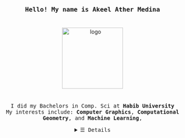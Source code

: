 <h3 align="center"><samp>Hello! My name is <b>Akeel Ather Medina</a></b></samp></h3>
<p align="center"><br>
  <img src="https://github-readme-stats-git-master-akeelmedina22.vercel.app/api?username=AkeelMedina22&show_icons=true&theme=city_lights" alt="logo" height="160" align="center" style="margin: 5px; margin-bottom: 20px;"/>
  <br>
  <br>
  <samp>
    I did my Bachelors in Comp. Sci at <b>Habib University</b> <br>
    My interests include:
    <b>Computer Graphics</b>, 
    <b>Computational Geometry</b>, and 
    <b>Machine Learning</b>,
  </samp>
</p>

<details align="center">
   <summary> <samp>&#9776; Details</samp></summary>
   <p align="center">
     <br>
      <a href="https://github.com/AkeelMedina22?tab=repositories&q=&type=&language=python&sort=" target="_blank"><img alt="Python" src="https://img.shields.io/badge/Python-green"></a>
      <a href="https://github.com/AkeelMedina22?tab=repositories&q=&type=&language=c%2B%2B&sort=" target="_blank"><img alt="C++" src="https://img.shields.io/badge/C++-blue"></a>
     <a href="https://github.com/AkeelMedina22?tab=repositories&q=&type=&language=javascript&sort=" target="_blank"><img alt="JavaScript" src="https://img.shields.io/badge/JavaScript-yellow"></a>
     <a href="https://github.com/AkeelMedina22?tab=repositories&q=&type=&language=LaTeX&sort=" target="_blank"><img alt="LaTeX" src="https://img.shields.io/badge/LaTeX-ff69b4"></a>
     <a href="https://github.com/AkeelMedina22?tab=repositories&q=&type=&language=kotlin&sort=" target="_blank"><img alt="Kotlin" src="https://img.shields.io/badge/Kotlin-purple"></a>
     <a href="https://github.com/AkeelMedina22?tab=repositories&q=&type=&language=jupyter+notebook&sort=" target="_blank"><img alt="Jupyter Notebook" src="https://img.shields.io/badge/Jupyter Notebook-grey"></a>
     <a href="https://github.com/AkeelMedina22?tab=repositories&q=&type=&language=systemverilog&sort=" target="_blank"><img alt="SystemVerilog" src="https://img.shields.io/badge/SystemVerilog-white"></a>
     <a href="https://github.com/AkeelMedina22?tab=repositories&q=&type=&language=processing&sort=" target="_blank"><img alt="Processing" src="https://img.shields.io/badge/Processing-silver"></a>
     </details>
    
     


